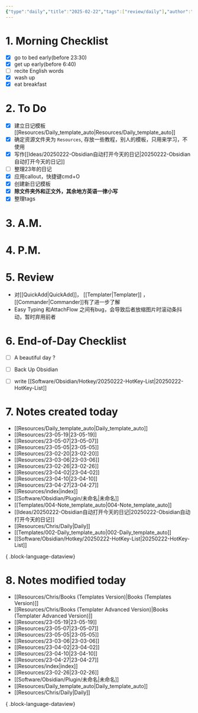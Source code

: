 ```yaml
---
{"type":"daily","title":"2025-02-22","tags":["review/daily"],"author":"codertoro","establish":"2025-02-22","location":"山西偏关","weather":"晴 -18~-3℃","dg-publish":true,"permalink":"/Daily/2025/02/2025-02-22/","dgPassFrontmatter":true,"created":"2025-02-23T17:22:12.932+08:00","updated":"2025-03-03T22:17:35.870+08:00"}
---
```


# 1. Morning Checklist
- [x] go to bed early(before 23:30)
- [x] get up early(before 6:40)
- [ ] recite English words
- [x] wash up
- [x] eat breakfast
# 2. To Do
- [x] 建立日记模板[[Resources/Daily_template_auto\|Resources/Daily_template_auto]]
- [x] 确定资源文件夹为 `Resources`, 存放一些教程，别人的模板，只用来学习，不使用
- [x] 写作[[Ideas/20250222-Obsidian自动打开今天的日记\|20250222-Obsidian自动打开今天的日记]]
- [ ] 整理23年的日记
- [x] 应用callout，快捷键cmd+O
- [x] 创建新日记模板
- [x] **除文件夹外和正文外，其余地方英语一律小写**
- [x] 整理tags
# 3. A.M.
# 4. P.M.
# 5. Review
- 对[[QuickAdd\|QuickAdd]]， [[Templater\|Templater]] ，[[Commander\|Commander]]有了进一步了解
- Easy Typing 和AttachFlow 之间有bug，会导致后者放缩图片时滚动条抖动，暂时弃用前者
# 6. End-of-Day Checklist
- [ ] A beautiful day ?
- [ ] Back Up Obsidian
- [ ] write [[Software/Obsidian/Hotkey/20250222-HotKey-List\|20250222-HotKey-List]]



# 7. Notes created today
- [[Resources/Daily_template_auto\|Daily_template_auto]]
- [[Resources/23-05-19\|23-05-19]]
- [[Resources/23-05-07\|23-05-07]]
- [[Resources/23-05-05\|23-05-05]]
- [[Resources/23-02-20\|23-02-20]]
- [[Resources/23-03-06\|23-03-06]]
- [[Resources/23-02-26\|23-02-26]]
- [[Resources/23-04-02\|23-04-02]]
- [[Resources/23-04-10\|23-04-10]]
- [[Resources/23-04-27\|23-04-27]]
- [[Resources/index\|index]]
- [[Software/Obsidian/Plugin/未命名\|未命名]]
- [[Templates/004-Note_template_auto\|004-Note_template_auto]]
- [[Ideas/20250222-Obsidian自动打开今天的日记\|20250222-Obsidian自动打开今天的日记]]
- [[Resources/Chris/Daily\|Daily]]
- [[Templates/002-Daily_template_auto\|002-Daily_template_auto]]
- [[Software/Obsidian/Hotkey/20250222-HotKey-List\|20250222-HotKey-List]]

{ .block-language-dataview}

# 8. Notes modified today
- [[Resources/Chris/Books (Templates Version)\|Books (Templates Version)]]
- [[Resources/Chris/Books (Templater Advanced Version)\|Books (Templater Advanced Version)]]
- [[Resources/23-05-19\|23-05-19]]
- [[Resources/23-05-07\|23-05-07]]
- [[Resources/23-05-05\|23-05-05]]
- [[Resources/23-03-06\|23-03-06]]
- [[Resources/23-04-02\|23-04-02]]
- [[Resources/23-04-10\|23-04-10]]
- [[Resources/23-04-27\|23-04-27]]
- [[Resources/index\|index]]
- [[Resources/23-02-26\|23-02-26]]
- [[Software/Obsidian/Plugin/未命名\|未命名]]
- [[Resources/Daily_template_auto\|Daily_template_auto]]
- [[Resources/Chris/Daily\|Daily]]

{ .block-language-dataview}
